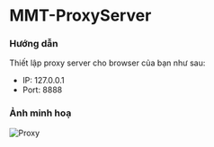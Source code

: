 # MMT-ProxyServer
### Hướng dẫn
Thiết lập proxy server cho browser của bạn như sau:
+ IP: 127.0.0.1
+ Port: 8888
### Ảnh minh hoạ
![Proxy](https://user-images.githubusercontent.com/35862730/75090629-57d1a080-5597-11ea-9b59-610f4e94d561.PNG)

